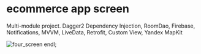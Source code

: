 # ecommerce app screen
Multi-module project. Dagger2 Dependency Injection, RoomDao, Firebase, Notifications, 
MVVM, LiveData, Retrofit, Custom View, Yandex MapKit 



![four_screen](https://user-images.githubusercontent.com/83759412/162030461-9f2ddce3-f401-4348-818b-0275a4037e8e.png)
endl;
